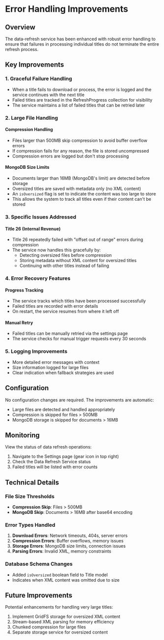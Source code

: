 # Error Handling Improvements

## Overview

The data-refresh service has been enhanced with robust error handling to ensure that failures in processing individual titles do not terminate the entire refresh process.

## Key Improvements

### 1. Graceful Failure Handling
- When a title fails to download or process, the error is logged and the service continues with the next title
- Failed titles are tracked in the RefreshProgress collection for visibility
- The service maintains a list of failed titles that can be retried later

### 2. Large File Handling

#### Compression Handling
- Files larger than 500MB skip compression to avoid buffer overflow errors
- If compression fails for any reason, the file is stored uncompressed
- Compression errors are logged but don't stop processing

#### MongoDB Size Limits
- Documents larger than 16MB (MongoDB's limit) are detected before storage
- Oversized titles are saved with metadata only (no XML content)
- An `isOversized` flag is set to indicate the content was too large to store
- This allows the system to track all titles even if their content can't be stored

### 3. Specific Issues Addressed

#### Title 26 (Internal Revenue)
- Title 26 repeatedly failed with "offset out of range" errors during compression
- The service now handles this gracefully by:
  - Detecting oversized files before compression
  - Storing metadata without XML content for oversized titles
  - Continuing with other titles instead of failing

### 4. Error Recovery Features

#### Progress Tracking
- The service tracks which titles have been processed successfully
- Failed titles are recorded with error details
- On restart, the service resumes from where it left off

#### Manual Retry
- Failed titles can be manually retried via the settings page
- The service checks for manual trigger requests every 30 seconds

### 5. Logging Improvements
- More detailed error messages with context
- Size information logged for large files
- Clear indication when fallback strategies are used

## Configuration

No configuration changes are required. The improvements are automatic:
- Large files are detected and handled appropriately
- Compression is skipped for files > 500MB
- MongoDB storage is skipped for documents > 16MB

## Monitoring

View the status of data refresh operations:
1. Navigate to the Settings page (gear icon in top right)
2. Check the Data Refresh Service status
3. Failed titles will be listed with error counts

## Technical Details

### File Size Thresholds
- **Compression Skip**: Files > 500MB
- **MongoDB Skip**: Documents > 16MB after base64 encoding

### Error Types Handled
1. **Download Errors**: Network timeouts, 404s, server errors
2. **Compression Errors**: Buffer overflows, memory issues
3. **Storage Errors**: MongoDB size limits, connection issues
4. **Parsing Errors**: Invalid XML, memory constraints

### Database Schema Changes
- Added `isOversized` boolean field to Title model
- Indicates when XML content was omitted due to size

## Future Improvements

Potential enhancements for handling very large titles:
1. Implement GridFS storage for oversized XML content
2. Stream-based XML parsing for memory efficiency
3. Chunked compression for large files
4. Separate storage service for oversized content